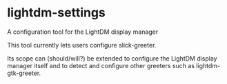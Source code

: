 # lightdm-settings

A configuration tool for the LightDM display manager

This tool currently lets users configure slick-greeter.

Its scope can (should/will?) be extended to configure the LightDM display manager itself and to detect and configure other greeters such as lightdm-gtk-greeter.
